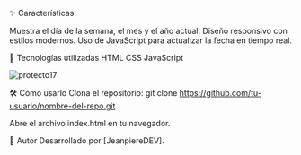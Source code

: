 ✨ Características:

Muestra el día de la semana, el mes y el año actual.
Diseño responsivo con estilos modernos.
Uso de JavaScript para actualizar la fecha en tiempo real.

🚀 Tecnologías utilizadas
HTML
CSS
JavaScript



![protecto17](https://github.com/user-attachments/assets/75b1dd86-e0b0-4c52-aaeb-330799fab2c2)




🛠️ Cómo usarlo
Clona el repositorio:
git clone https://github.com/tu-usuario/nombre-del-repo.git

Abre el archivo index.html en tu navegador.

📌 Autor
Desarrollado por [JeanpiereDEV].
